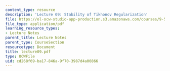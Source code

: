 ```yaml
---
content_type: resource
description: 'Lecture 09: Stability of Tikhonov Regularization'
file: https://ol-ocw-studio-app-production.s3.amazonaws.com/courses/9-520-statistical-learning-theory-and-applications-spring-2003/cd268f69ba17846a9f703987d4a00866_lecture09.pdf
file_type: application/pdf
learning_resource_types:
- Lecture Notes
parent_title: Lecture Notes
parent_type: CourseSection
resourcetype: Document
title: lecture09.pdf
type: OCWFile
uid: cd268f69-ba17-846a-9f70-3987d4a00866
---
```

